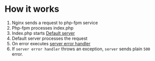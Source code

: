 # How it works

1. Nginx sends a request to php-fpm service
2. Php-fpm processes index.php
3. Index.php starts [Default server](https://github.com/Romchik38/server/blob/master/src/Servers/Http/DefaultServer.php)
4. Default server processes the request
5. On error executes [server error handler](./../../../app/code/Infrastructure/Http/RequestHandlers/ServerErrorHandler.php)
6. If `server error handler` throws an exception, `server` sends plain `500` error.
